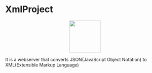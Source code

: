 # XmlProject
<p align="center"><img src="https://travis-ci.org/dwyl/esta.svg?branch=master" width="100" /></p>
It is a webserver that converts JSON(JavaScript Object Notation) to XML(Extensible Markup Language)

